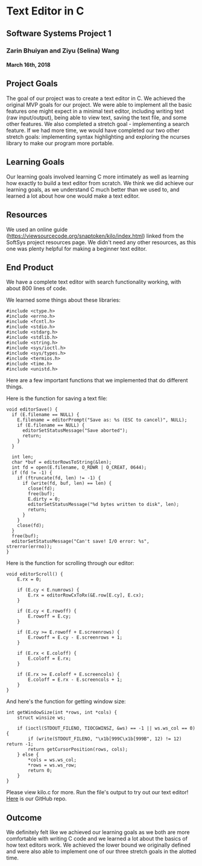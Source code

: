 # Text Editor in C
## Software Systems Project 1
### Zarin Bhuiyan and Ziyu (Selina) Wang
#### March 16th, 2018

## Project Goals

The goal of our project was to create a text editor in C. We achieved the original MVP goals for our project. We were able to implement all the basic features one might expect in a minimal text editor, including writing text (raw input/output), being able to view text, saving the text file, and some other features. We also completed a stretch goal - implementing a search feature. If we had more time, we would have completed our two other stretch goals: implementing syntax highlighting and exploring the ncurses library to make our program more portable.

## Learning Goals

Our learning goals involved learning C more intimately as well as learning how exactly to build a text editor from scratch. We think we did achieve our learning goals, as we understand C much better than we used to, and learned a lot about how one would make a text editor. 

## Resources

We used an online guide (https://viewsourcecode.org/snaptoken/kilo/index.html) linked from the SoftSys project resources page. We didn't need any other resources, as this one was plenty helpful for making a beginner text editor.

## End Product

We have a complete text editor with search functionality working, with about 800 lines of code. 

We learned some things about these libraries:

```
#include <ctype.h>
#include <errno.h>
#include <fcntl.h>
#include <stdio.h>
#include <stdarg.h>
#include <stdlib.h>
#include <string.h>
#include <sys/ioctl.h>
#include <sys/types.h>
#include <termios.h>
#include <time.h>
#include <unistd.h>
```

Here are a few important functions that we implemented that do different things.


Here is the function for saving a text file:

```
void editorSave() {
  if (E.filename == NULL) {
  	E.filename = editorPrompt("Save as: %s (ESC to cancel)", NULL);
    if (E.filename == NULL) {
      editorSetStatusMessage("Save aborted");
      return;
    }  
  }

  int len;
  char *buf = editorRowsToString(&len);
  int fd = open(E.filename, O_RDWR | O_CREAT, 0644);
  if (fd != -1) {
    if (ftruncate(fd, len) != -1) {
      if (write(fd, buf, len) == len) {
        close(fd);
        free(buf);
        E.dirty = 0;
        editorSetStatusMessage("%d bytes written to disk", len);
        return;
      }
    }
    close(fd);
  }
  free(buf);
  editorSetStatusMessage("Can't save! I/O error: %s", strerror(errno));
}
```


Here is the function for scrolling through our editor:

```
void editorScroll() {
	E.rx = 0;
	
	if (E.cy < E.numrows) {
		E.rx = editorRowCxToRx(&E.row[E.cy], E.cx);
	}

	if (E.cy < E.rowoff) {
    	E.rowoff = E.cy;
  	}

  	if (E.cy >= E.rowoff + E.screenrows) {
    	E.rowoff = E.cy - E.screenrows + 1;
    }

	if (E.rx < E.coloff) {
		E.coloff = E.rx;
	}
	
	if (E.rx >= E.coloff + E.screencols) {
		E.coloff = E.rx - E.screencols + 1;
	}
}
```

And here's the function for getting window size:

```
int getWindowSize(int *rows, int *cols) {
	struct winsize ws;

	if (ioctl(STDOUT_FILENO, TIOCGWINSZ, &ws) == -1 || ws.ws_col == 0) {
	    if (write(STDOUT_FILENO, "\x1b[999C\x1b[999B", 12) != 12) return -1;
	    return getCursorPosition(rows, cols);
	} else {
		*cols = ws.ws_col;
		*rows = ws.ws_row;
		return 0;
	}
}
```

Please view kilo.c for more. Run the file's output to try out our text editor! [Here](https://github.com/SelinaWang/SoftSysZis) is our GitHub repo.	



## Outcome

We definitely felt like we achieved our learning goals as we both are more comfortable with writing C code and we learned a lot about the basics of how text editors work. We achieved the lower bound we originally defined and were also able to implement one of our three stretch goals in the alotted time. 
